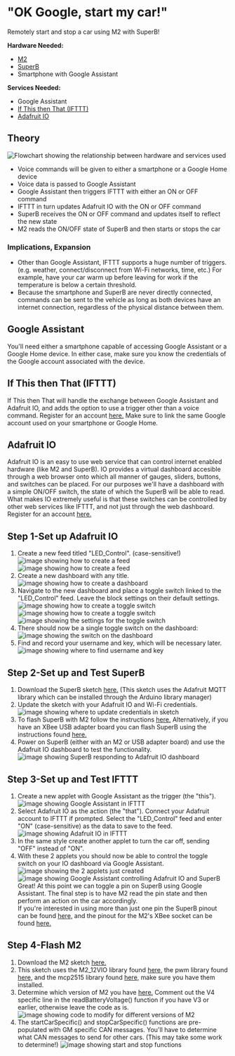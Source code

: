 # "OK Google, start my car!"

Remotely start and stop a car using M2 with SuperB!

**Hardware Needed:**  
* [M2](https://www.macchina.cc/catalog/m2-boards/m2-under-dash)
* [SuperB](https://www.macchina.cc/catalog/m2-accessories/superb)
* Smartphone with Google Assistant

**Services Needed:**
* Google Assistant
* [If This then That (IFTTT)](https://ifttt.com/join)
* [Adafruit IO](https://io.adafruit.com/)

## Theory  
![Flowchart showing the relationship between hardware and services used](/images/Ok_Google_Car/Flowchart.png)
* Voice commands will be given to either a smartphone or a Google Home device
* Voice data is passed to Google Assistant
* Google Assistant then triggers IFTTT with either an ON or OFF command
* IFTTT in turn updates Adafruit IO with the ON or OFF command
* SuperB receives the ON or OFF command and updates itself to reflect the new state
* M2 reads the ON/OFF state of SuperB and then starts or stops the car

### Implications, Expansion  
* Other than Google Assistant, IFTTT supports a huge number of triggers. (e.g. weather, connect/disconnect from Wi-Fi networks, time, etc.) For example, have your car warm up before leaving for work if the temperature is below a certain threshold.
* Because the smartphone and SuperB are never directly connected, commands can be sent to the vehicle as long as both devices have an internet connection, regardless of the physical distance between them.

## Google Assistant  
You'll need either a smartphone capable of accessing Google Assistant or a Google Home device. In either case, make sure you know the credentials of the Google account associated with the device.

## If This then That (IFTTT)  
If This then That will handle the exchange between Google Assistant and Adafruit IO, and adds the option to use a trigger other than a voice command. Register for an account [here.](https://ifttt.com/join) Make sure to link the same Google account used on your smartphone or Google Home.

## Adafruit IO  
Adafruit IO is an easy to use web service that can control internet enabled hardware (like M2 and SuperB). IO provides a virtual dashboard accesible through a web browser onto which all manner of gauges, sliders, buttons, and switches can be placed. For our purposes we'll have a dashboard with a simple ON/OFF switch, the state of which the SuperB will be able to read. What makes IO extremely useful is that these switches can be controlled by other web services like IFTTT, and not just through the web dashboard. Register for an account [here.](https://io.adafruit.com/)

## Step 1-Set up Adafruit IO  
1. Create a new feed titled "LED_Control". (case-sensitive!)
    ![image showing how to create a feed](/images/Ok_Google_Car/AdafruitIO1.PNG)
    ![image showing how to create a feed](/images/Ok_Google_Car/AdafruitIO2.PNG)
2. Create a new dashboard with any title.
    ![image showing how to create a dashboard](/images/Ok_Google_Car/AdafruitIO3.PNG)
3. Navigate to the new dashboard and place a toggle switch linked to the "LED_Control" feed. Leave the block settings on their default settings.
    ![image showing how to create a toggle switch](/images/Ok_Google_Car/AdafruitIO4.PNG)
    ![image showing how to create a toggle switch](/images/Ok_Google_Car/AdafruitIO5.PNG)
    ![image showing the settings for the toggle switch](/images/Ok_Google_Car/AdafruitIO6.PNG)
4. There should now be a single toggle switch on the dashboard:
    ![image showing the switch on the dashboard](/images/Ok_Google_Car/AdafruitIO7.PNG)
5. Find and record your username and key, which will be necessary later.
    ![image showing where to find username and key](/images/Ok_Google_Car/AdafruitIO8.PNG)

## Step 2-Set up and Test SuperB  
1. Download the SuperB sketch [here.](https://github.com/kenny-macchina/Ok-Google-Start-My-Car/tree/master/SuperB_Sketch) (This sketch uses the Adafruit MQTT library which can be installed through the Arduino library manager)
2. Update the sketch with your Adafruit IO and Wi-Fi credentials.
    ![image showing where to update credentials in sketch](/images/Ok_Google_Car/SuperB1.PNG)
3. To flash SuperB with M2 follow the instructions [here.](http://docs.macchina.cc/superB/flashing/arduinoM2.html) Alternatively, if you have an XBee USB adapter board you can flash SuperB using the instructions found [here.](http://docs.macchina.cc/superB/hardware.html#use-xbee-usb-adapter-to-flash)
4. Power on SuperB (either with an M2 or USB adapter board) and use the Adafruit IO dashboard to test the functionality.  
    ![image showing SuperB responding to Adafruit IO dashboard](/images/Ok_Google_Car/SuperB2.gif)

## Step 3-Set up and Test IFTTT  
1. Create a new applet with Google Assistant as the trigger (the "this").  
    ![image showing Google Assistant in IFTTT](/images/Ok_Google_Car/IFTTT1.PNG)
2. Select Adafruit IO as the action (the "that"). Connect your Adafruit account to IFTTT if prompted. Select the "LED_Control" feed and enter "ON" (case-sensitive) as the data to save to the feed.  
    ![image showing Adafruit IO in IFTTT](/images/Ok_Google_Car/IFTTT2.PNG)
3. In the same style create another applet to turn the car off, sending "OFF" instead of "ON".
4. With these 2 applets you should now be able to control the toggle switch on your IO dashboard via Google Assistant.
    ![image showing the 2 applets just created](/images/Ok_Google_Car/IFTTT3.PNG)
    ![image showing Google Assistant controlling Adafruit IO and SuperB](/images/Ok_Google_Car/IFTTT4.gif)  
Great! At this point we can toggle a pin on SuperB using Google Assistant. The final step is to have M2 read the pin state and then perform an action on the car accordingly.  
If you're interested in using more than just one pin the SuperB pinout can be found [here,](http://docs.macchina.cc/superB/hardware.html) and the pinout for the M2's XBee socket can be found [here.](http://docs.macchina.cc/m2/technical-references/pin-mapping.html#xbee)

## Step 4-Flash M2  
1. Download the M2 sketch [here.](https://github.com/kenny-macchina/Ok-Google-Start-My-Car/tree/master/M2_Sketch)
2. This sketch uses the M2_12VIO library found [here,](https://github.com/TDoust/M2_12VIO) the pwm library found [here,](https://github.com/antodom/pwm_lib) and the mcp2515 library found [here,](https://github.com/macchina/Single-Wire-CAN-mcp2515) make sure you have them installed.
3. Determine which version of M2 you have [here.](http://docs.macchina.cc/m2/versions.html) Comment out the V4 specific line in the readBatteryVoltage() function if you have V3 or earlier, otherwise leave the code as is.
    ![image showing code to modify for different versions of M2](/images/Ok_Google_Car/M21.PNG)
4. The startCarSpecific() and stopCarSpecific() functions are pre-populated with GM specific CAN messages. You'll have to determine what CAN messages to send for other cars. (This may take some work to determine!)
    ![image showing start and stop functions](/images/Ok_Google_Car/M22.PNG)